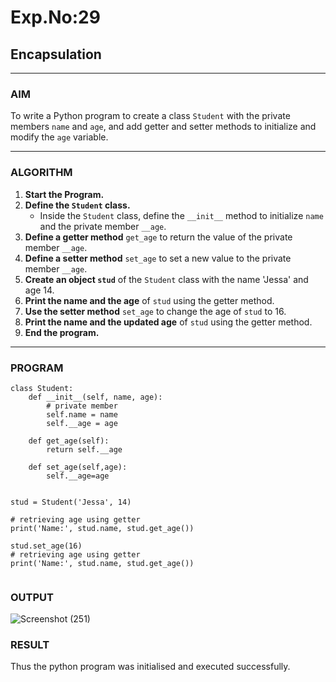# Exp.No:29  
## Encapsulation

---

### AIM  
To write a Python program to create a class `Student` with the private members `name` and `age`, and add getter and setter methods to initialize and modify the `age` variable.

---

### ALGORITHM

1. **Start the Program.**
2. **Define the `Student` class.**
   - Inside the `Student` class, define the `__init__` method to initialize `name` and the private member `__age`.
3. **Define a getter method** `get_age` to return the value of the private member `__age`.
4. **Define a setter method** `set_age` to set a new value to the private member `__age`.
5. **Create an object `stud`** of the `Student` class with the name 'Jessa' and age 14.
6. **Print the name and the age** of `stud` using the getter method.
7. **Use the setter method** `set_age` to change the age of `stud` to 16.
8. **Print the name and the updated age** of `stud` using the getter method.
9. **End the program.**

---

### PROGRAM

```
class Student:
    def __init__(self, name, age):
        # private member
        self.name = name
        self.__age = age

    def get_age(self):
        return self.__age

    def set_age(self,age):
        self.__age=age
    

stud = Student('Jessa', 14)

# retrieving age using getter
print('Name:', stud.name, stud.get_age())

stud.set_age(16)
# retrieving age using getter
print('Name:', stud.name, stud.get_age())


```

### OUTPUT
![Screenshot (251)](https://github.com/user-attachments/assets/b0474f08-3f0e-40f9-bc6c-40909c1f52c0)


### RESULT
Thus the python program was initialised and executed successfully.


